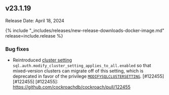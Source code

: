 ## v23.1.19

Release Date: April 18, 2024

{% include "_includes/releases/new-release-downloads-docker-image.md" release=include.release %}

<h3 id="v23-1-19-bug-fixes">Bug fixes</h3>

- Reintroduced [cluster setting](/docs/v23.1/cluster-settings.md) `sql.auth.modify_cluster_setting_applies_to_all.enabled` so that mixed-version clusters can migrate off of this setting, which is deprecated in favor of the privilege [`MODIFYSQLCLUSTERSETTING`](/docs/v23.1/set-cluster-setting.md#required-privileges). [#122455][#122455]
[#122455]: https://github.com/cockroachdb/cockroach/pull/122455
